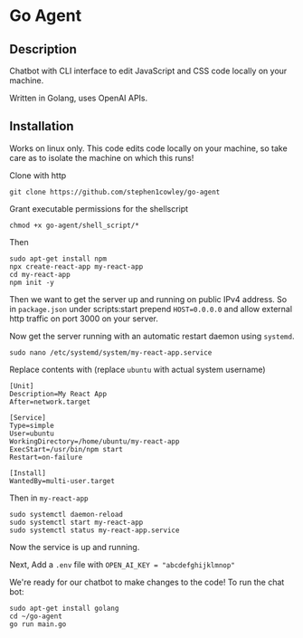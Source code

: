 # Go Agent
## Description
Chatbot with CLI interface to edit JavaScript and CSS code locally on your machine. 

Written in Golang, uses OpenAI APIs. 

## Installation

Works on linux only. This code edits code locally on your machine, so take care as to isolate the machine on which this runs!

Clone with http
```
git clone https://github.com/stephen1cowley/go-agent
```


Grant executable permissions for the shellscript
```
chmod +x go-agent/shell_script/*
```

Then
```
sudo apt-get install npm
npx create-react-app my-react-app
cd my-react-app
npm init -y
```

Then we want to get the server up and running on public IPv4 address. So in `package.json` under scripts:start prepend `HOST=0.0.0.0` and allow external http traffic on port 3000 on your server.

Now get the server running with an automatic restart daemon using `systemd`.

```
sudo nano /etc/systemd/system/my-react-app.service
```

Replace contents with (replace `ubuntu` with actual system username)
```
[Unit]
Description=My React App
After=network.target

[Service]
Type=simple
User=ubuntu
WorkingDirectory=/home/ubuntu/my-react-app
ExecStart=/usr/bin/npm start
Restart=on-failure

[Install]
WantedBy=multi-user.target
```

Then in `my-react-app`
```
sudo systemctl daemon-reload
sudo systemctl start my-react-app
sudo systemctl status my-react-app.service
```

Now the service is up and running. 

Next, Add a `.env` file with `OPEN_AI_KEY = "abcdefghijklmnop"`

We're ready for our chatbot to make changes to the code! To run the chat bot:

```
sudo apt-get install golang
cd ~/go-agent
go run main.go
```
